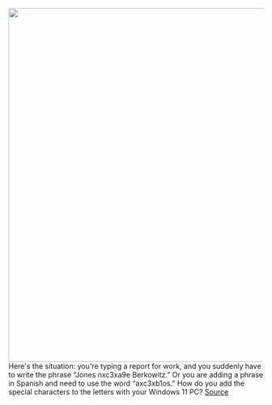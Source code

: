 <img src='https://cdn.vox-cdn.com/thumbor/vzJfzek24arcxsNZmGWG73q3tZ4=/0x0:2040x1360/1200x800/filters:focal(857x517:1183x843)/cdn.vox-cdn.com/uploads/chorus_image/image/70796615/mchin_190527_4449_0006.0.jpg' width='700px' /><br/>
Here's the situation: you're typing a report for work, and you suddenly have to write the phrase “Jones nxc3xa9e Berkowitz.” Or you are adding a phrase in Spanish and need to use the word “axc3xb1os.” How do you add the special characters to the letters with your Windows 11 PC?
<a href='https://www.theverge.com/23034476/windows-11-pc-how-to-type-special-characters'> Source <a/>